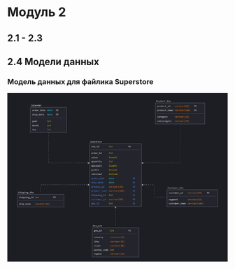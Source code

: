 <h1>Модуль 2</h1>
<h2>2.1 - 2.3</h2>
<h2>2.4 Модели данных</h2>
<h3>Модель данных для файлика Superstore</h3>
<img src="https://raw.githubusercontent.com/Rasulo/DataLearn/refs/heads/main/DE-101/Module2/Dimensional_Model_of_Superstore.png">
